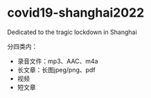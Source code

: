 # covid19-shanghai2022
Dedicated to the tragic lockdown in Shanghai 

分四类内：
- 录音文件：mp3、AAC、m4a
- 长文章：长图jpeg/png、pdf
- 视频
- 短文章